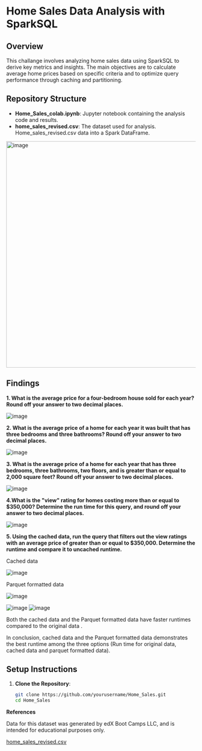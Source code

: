 # Home Sales Data Analysis with SparkSQL

## Overview
This challange involves analyzing home sales data using SparkSQL to derive key metrics and insights. The main objectives are to calculate average home prices based on specific criteria and to optimize query performance through caching and partitioning.

## Repository Structure
- **Home_Sales_colab.ipynb**: Jupyter notebook containing the analysis code and results.
- **home_sales_revised.csv**: The dataset used for analysis.
Home_sales_revised.csv data into a Spark DataFrame.
<img src="https://github.com/user-attachments/assets/e157b54d-be9d-409a-9752-d01aa76dd8ed" alt="image" width="600"/>

## Findings
**1. What is the average price for a four-bedroom house sold for each year? Round off your answer to two decimal places.**

![image](https://github.com/user-attachments/assets/dc4de916-9d17-49ab-90ed-4a62c98b6245)

**2. What is the average price of a home for each year it was built that has three bedrooms and three bathrooms? Round off your answer to two decimal places.**

![image](https://github.com/user-attachments/assets/c948e148-0dd8-43d7-973b-16f7d22d3dea)

**3. What is the average price of a home for each year that has three bedrooms, three bathrooms, two floors, and is greater than or equal to 2,000 square feet? Round off your answer to two decimal places.**

![image](https://github.com/user-attachments/assets/dd8bf54d-8264-4850-9f5a-6fdd8c775503)


**4.What is the "view" rating for homes costing more than or equal to $350,000? Determine the run time for this query, and round off your answer to two decimal places.**

![image](https://github.com/user-attachments/assets/3a49fecc-211b-4eff-8451-84bfd43343ac)


**5. Using the cached data, run the query that filters out the view ratings with an average price of greater than or equal to $350,000. Determine the runtime and compare it to uncached runtime.**

Cached data

![image](https://github.com/user-attachments/assets/de992080-cdb8-4f54-8c3d-550d9c60b599)

Parquet formatted data

![image](https://github.com/user-attachments/assets/0325a122-3798-437a-b6c1-fabe18c206af)

![image](https://github.com/user-attachments/assets/cd365da9-7205-4a09-a43d-aaf213faf99c)
![image](https://github.com/user-attachments/assets/89f85b7a-a898-4e7f-9d85-d98f05d1ef1e)

Both the cached data and the Parquet formatted data have faster runtimes compared to the original data .

In conclusion, cached data and the Parquet formatted data demonstrates the best runtime among the three options (Run time for original data, cached data and parquet formatted data).

## Setup Instructions
1. **Clone the Repository**:
   ```bash
   git clone https://github.com/yourusername/Home_Sales.git
   cd Home_Sales

**References**

Data for this dataset was generated by edX Boot Camps LLC, and is intended for educational purposes only.

[home_sales_revised.csv](https://2u-data-curriculum-team.s3.amazonaws.com/dataviz-classroom/v1.2/22-big-data/home_sales_revised.csv)
